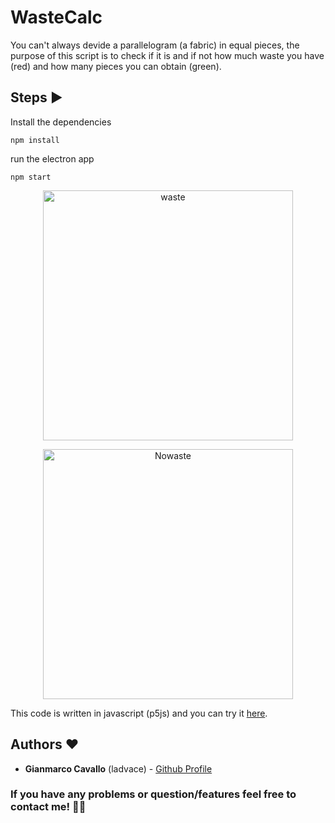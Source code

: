 # WasteCalc

You can't always devide a parallelogram (a fabric) in equal pieces, the purpose of this script is to check if it is and if not how much waste you have (red) and how many pieces you can obtain (green).

 ## Steps ▶️
 
 
 
 Install the dependencies
 ```
 npm install 
 ```
 run the electron app
  ```
 npm start 
 ```

<p align="center">
    <img width="400" height="auto" src="https://i.imgur.com/vHzWzzb.png" alt="waste" />
</p>

<p align="center">
    <img width="400" height="auto" src="https://i.imgur.com/jdDmDMC.png" alt="Nowaste" />
</p>

This code is written in javascript (p5js) and you can try it [here](https://editor.p5js.org/cavallogianmarco/sketches/1c1RiSLlk).

## Authors ❤️
  
  - **Gianmarco Cavallo** (ladvace) - [Github Profile](https://github.com/Ladvace)

### If you have any problems or question/features feel free to contact me! 🔧😃
